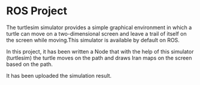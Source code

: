 # ROS Project

The turtlesim simulator provides a simple graphical environment in which a turtle can move on a two-dimensional screen and leave a trail of itself on the screen while moving.This simulator is available by default on ROS.

In this project, it has been written a Node that with the help of this simulator (turtlesim) the turtle moves on the path and draws Iran maps on the screen based on the path.

It has been uploaded the simulation result.


